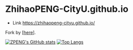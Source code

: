 # ZhihaoPENG-CityU.github.io
+ Link
https://zhihaopeng-cityu.github.io/

Fork by [<a href="https://github.com/Guo-Xiaoqing/Guo-Xiaoqing.github.io">here</a>].


[![ZPENG's GitHub stats](https://github-readme-stats.vercel.app/api?username=ZhihaoPENG-CityU)](https://github.com/ZhihaoPENG-CityU)
[![Top Langs](https://github-readme-stats.vercel.app/api/top-langs/?username=ZhihaoPENG-CityU&layout=compact)](https://github.com/ZhihaoPENG-CityU)
